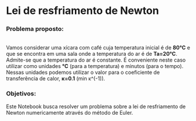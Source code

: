 <h1> Lei de resfriamento de Newton </h1>
<h3> Problema proposto:</h3>
<br>
Vamos considerar uma xícara com café cuja temperatura inicial é de <b>80°C</b>  e que
se encontra em uma sala onde a temperatura do ar é de <b>Ta=20°C</b>. Admite-se que a temperatura do
ar é constante. É conveniente neste caso utilizar como unidades <b>°C</b> (para a temperatura) e minutos
(para o tempo). Nessas unidades podemos utilizar o valor para o coeficiente de transferência de
calor, <b>κ=0.1</b> (min κ^(-1)).
<h3> Objetivos:</h3>

Este Notebook busca resolver um problema sobre a lei de resfriamento de Newton numericamente através do método de Euler.
